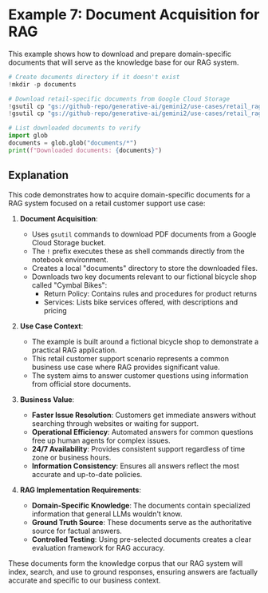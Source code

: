 # Example 7: Document Acquisition for RAG

This example shows how to download and prepare domain-specific documents that will serve as the knowledge base for our RAG system.

```python
# Create documents directory if it doesn't exist
!mkdir -p documents

# Download retail-specific documents from Google Cloud Storage
!gsutil cp "gs://github-repo/generative-ai/gemini2/use-cases/retail_rag/documents/CymbalBikesReturnPolicy.pdf" "documents/CymbalBikesReturnPolicy.pdf"
!gsutil cp "gs://github-repo/generative-ai/gemini2/use-cases/retail_rag/documents/CymbalBikesServices.pdf" "documents/CymbalBikesServices.pdf"

# List downloaded documents to verify
import glob
documents = glob.glob("documents/*")
print(f"Downloaded documents: {documents}")
```

## Explanation

This code demonstrates how to acquire domain-specific documents for a RAG system focused on a retail customer support use case:

1. **Document Acquisition**:

   - Uses `gsutil` commands to download PDF documents from a Google Cloud Storage bucket.
   - The `!` prefix executes these as shell commands directly from the notebook environment.
   - Creates a local "documents" directory to store the downloaded files.
   - Downloads two key documents relevant to our fictional bicycle shop called "Cymbal Bikes":
     - Return Policy: Contains rules and procedures for product returns
     - Services: Lists bike services offered, with descriptions and pricing

2. **Use Case Context**:

   - The example is built around a fictional bicycle shop to demonstrate a practical RAG application.
   - This retail customer support scenario represents a common business use case where RAG provides significant value.
   - The system aims to answer customer questions using information from official store documents.

3. **Business Value**:

   - **Faster Issue Resolution**: Customers get immediate answers without searching through websites or waiting for support.
   - **Operational Efficiency**: Automated answers for common questions free up human agents for complex issues.
   - **24/7 Availability**: Provides consistent support regardless of time zone or business hours.
   - **Information Consistency**: Ensures all answers reflect the most accurate and up-to-date policies.

4. **RAG Implementation Requirements**:
   - **Domain-Specific Knowledge**: The documents contain specialized information that general LLMs wouldn't know.
   - **Ground Truth Source**: These documents serve as the authoritative source for factual answers.
   - **Controlled Testing**: Using pre-selected documents creates a clear evaluation framework for RAG accuracy.

These documents form the knowledge corpus that our RAG system will index, search, and use to ground responses, ensuring answers are factually accurate and specific to our business context.
